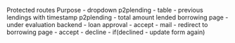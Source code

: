 Protected routes 
Purpose - dropdown
p2plending - table - previous lendings with timestamp 
p2plending  - total amount lended 
borrowing page - under evaluation 
backend - loan approval - accept - mail - redirect to borrowing page - accept - decline - if(declined - update form again)
